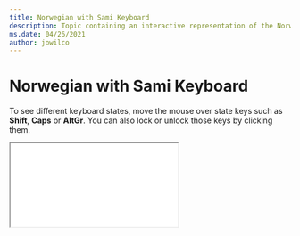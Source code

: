 ```yaml
--- 
title: Norwegian with Sami Keyboard 
description: Topic containing an interactive representation of the Norwegian with Sami Keyboard 
ms.date: 04/26/2021 
author: jowilco 
--- 
```

 
# Norwegian with Sami Keyboard 
 
To see different keyboard states, move the mouse over state keys such as **Shift**, **Caps** or **AltGr**. You can also lock or unlock those keys by clicking them. 
 
<iframe src="kbdno1.html"></iframe> 
